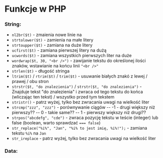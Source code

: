 # Funkcje w PHP

### String:
- ```nl2br($t)``` - zmaienia nowe linie na <br>
- ```strtolower($t)``` - zamienia na małe litery
- ```strtoupper($t)``` - zamiana na duże litery
- ```ucfirst($t)``` - zamiana pierwszej litery na dużą
- ```ucwords($t)``` - zamiana wszystkich pierwszych liter na duże
- ```wordwrap($t, 30, "<br />")``` - zawijanie tekstu do określonej ilości znaków, wstawianie na końcu linii ```"<br />"```
- ```strlen($t)``` - długość stringa
- ```ltrim($t)``` / ```rtrim($t)``` / ```trim($t)``` - usuwanie białych znakó z lewej / prawej / obu stron
- ```strstr($t, "do znalezienia")``` / ```strstr($t, "do znalezienia")``` - Znajduje tekst "do znalezienia" i zwraca od tego tekstu do końca (wliczając ten tekst) / wszystko przed tym tekstem
- ```stristr()``` - patrz wyżej, tylko bez zwracania uwagi na wielkość liter
- ```strcmp("zzz", "zzz")``` - porównywanie ciągów
 -- -1 - drugi większy niż pierwszy??
 -- 0 - takie same??
 -- 1 - pierwszy większy niż drugi??
- ```strpos("abcdefg", "cde")``` - zwraca pozycję tekstu w teście (integer) lub false (boolean, warto sprawdzać ```=== false```)
- ```str_replace("%i%", "Jan", "%i% to jest imię, %i%!");``` - zamiana tekstu ```%i%``` na ```Jan```
- ```str_ireplace``` - patrz wyżej, tylko bez zwracania uwagi na wielkość liter


### Data:
